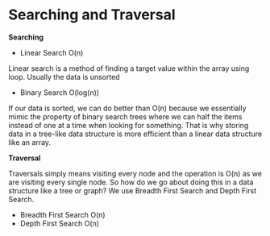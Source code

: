 # Searching and Traversal

**Searching**

* Linear Search O\(n\)

Linear search is a method of finding a target value within the array using loop. Usually the data is unsorted

* Binary Search O\(log\(n\)\)

If our data is sorted, we can do better than O\(n\) because we essentially mimic the property of binary search trees where we can half the items instead of one at a time when looking for something. That is why storing data in a tree-like data structure is more efficient than a linear data structure like an array.

**Traversal**

Traversals simply means visiting every node and the operation is O\(n\) as we are visiting every single node. So how do we go about doing this in a data structure like a tree or graph? We use Breadth First Search and Depth First Search.

* Breadth First Search O\(n\)
* Depth First Search O\(n\)

